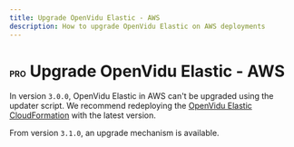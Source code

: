 ```yaml
---
title: Upgrade OpenVidu Elastic - AWS
description: How to upgrade OpenVidu Elastic on AWS deployments
---
```


# <span span class="openvidu-tag openvidu-pro-tag" style="font-size: .5em">PRO</span> Upgrade OpenVidu Elastic - AWS

In version `3.0.0`, OpenVidu Elastic in AWS can't be upgraded using the updater script. We recommend redeploying the [OpenVidu Elastic CloudFormation](../aws/install.md) with the latest version.

From version `3.1.0`, an upgrade mechanism is available.

